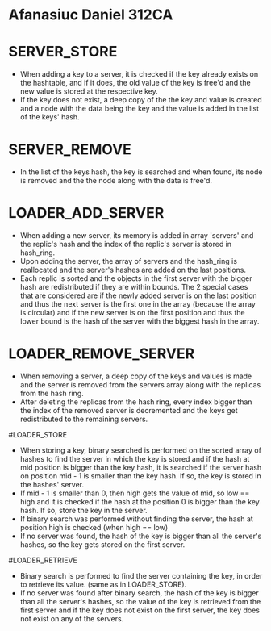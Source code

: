 # Afanasiuc Daniel 312CA

# SERVER_STORE

* When adding a key to a server, it is checked if the key already exists on the hashtable, and if it does, the old value of the key is free'd and the new value is stored at the respective key.
* If the key does not exist, a deep copy of the the key and value is created and a node with the data being the key and the value is added in the list of the keys' hash.

# SERVER_REMOVE

* In the list of the keys hash, the key is searched and when found, its node is removed and the the node along with the data is free'd.

# LOADER_ADD_SERVER

* When adding a new server, its memory is added in array 'servers' and the replic's hash and the index of the replic's server is stored in hash_ring.
* Upon adding the server, the array of servers and the hash_ring is reallocated and the server's hashes are added on the last positions.
* Each replic is sorted and the objects in the first server with the bigger hash are redistributed if they are within bounds. The 2 special cases that are considered are if the newly added server is on the last position and thus the next server is the first one in the array (because the array is circular) and if the new server is on the first position and thus the lower bound is the hash of the server with the biggest hash in the array.

# LOADER_REMOVE_SERVER

* When removing a server, a deep copy of the keys and values is made and the server is removed from the servers array along with the replicas from the hash ring.
* After deleting the replicas from the hash ring, every index bigger than the index of the removed server is decremented and the keys get redistributed to the remaining servers.

#LOADER_STORE

* When storing a key, binary searched is performed on the sorted array of hashes to find the server in which the key is stored and if the hash at mid position is bigger than the key hash, it is searched if the server hash on position mid - 1 is smaller than the key hash. If so, the key is stored in the hashes' server.
* If mid - 1 is smaller than 0, then high gets the value of mid, so low == high and it is checked if the hash at the position 0 is bigger than the key hash. If so, store the key in the server.
* If binary search was performed without finding the server, the hash at position high is checked (when high == low)
* If no server was found, the hash of the key is bigger than all the server's hashes, so the key gets stored on the first server.

#LOADER_RETRIEVE

* Binary search is performed to find the server containing the key, in order to retrieve its value. (same as in LOADER_STORE).
* If no server was found after binary search, the hash of the key is bigger than all the server's hashes, so the value of the key is retrieved from the first server and if the key does not exist on the first server, the key does not exist on any of the servers.
